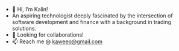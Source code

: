 - 👋 Hi, I’m Kalin!
- An aspiring technologist deeply fascinated by the intersection of software development and finance with a background in trading solutions. 
- 👀 Looking for collaborations! 
- 📫 Reach me @ kaweeo@gmail.com

<!---
kaweeo/kaweeo is a ✨ special ✨ repository because its `README.md` (this file) appears on your GitHub profile.
You can click the Preview link to take a look at your changes.
--->
